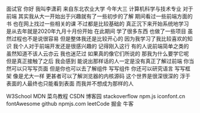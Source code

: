 面试官 
你好 
我叫李潇莉 
来自东北农业大学 
今年大三 
计算机科学与技术专业 
对于前端 
其实我从大一开始出于兴趣就有了一些初步的了解
期间看过一些前端方面的书 
也在网上找过一些相关的课
不过都是比较基础的
真正沉下来开始系统地学习 
是从去年就是2020年九月十月份开始
在此期间 学了很多东西 也做了一些项目
虽然过程也不是说很容易 
但是整体我还是比较开心的
因为我学习了我比较喜欢的知识
我个人对于前端开发还是很感兴趣的
记得刚入这行
有的人说前端简单之类的
虽然知道不该人云亦云
我也迷茫过 如果真的像它们所说的 那我为什么要学它呢
但是真正接触了之后
我会感到 能说出那样话的人一定是没有真正了解过前端
你当然可以只写写页面
但是你也可以去了解组件 写写组件
你还可以研究语言 写写框架 像是尤大一样
更甚者可以了解浏览器的内核源码
这个世界是很深很深的
浮于表面的人最终也只能看到表面
而我并不想成为那样的人


W3School MDN 菜鸟教程 
CSDN 博客园 
stackoverflow npm.js iconfont.cn fontAwesome github npmjs.com
leetCode 掘金 牛客

